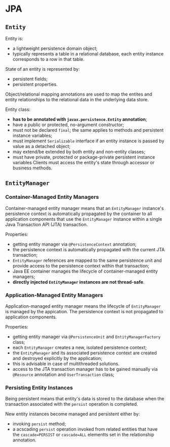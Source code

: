 # JPA
## `Entity`
Entity is:
* a lightweight persistence domain object;
* typically represents a table in a relational database, each entity instance corresponds to a row in that table.

State of an entity is represented by:
* persistent fields;
* persistent properties.

Object/relational mapping annotations are used to map the entites and entity relationships to the relational data in the underlying data store.

Entity class:
* **has to be annotated with `javax.persistence.Entity` annotation**;
* have a public or protected, no-argument constructor;
* must not be declared `final`; the same applies to methods and persistent instance variables;
* must implement `Serializable` interface if an entity instance is passed by value as a detached object;
* may extend/be extended by both entity and non-entity classes;
* must have private, protected or package-private persistent instance variables Clients must access the entity's state through accessor or business methods.

## `EntityManager`
### Container-Managed Entity Managers
Container-managed entity manager means that an `EntityManager` instance's persistence context is automatically propagated by the container to all application components that use the `EntityManager` instance within a single Java Transaction API (JTA) transaction.

Properties:
* getting entity manager via `@PersistenceContext` annotation;
* the persistence context is automatically propagated with the current JTA transaction;
* `EntityManager` references are mapped to the same persistence unit and provide access to the persistence context within that transaction;
* Java EE container manages the lifecycle of container-managed entity managers;
* **directly injected `EntityManager` instances are not thread-safe**.

### Application-Managed Entity Managers
Application-managed entity manager means the lifecycle of `EntityManager` is managed by the appication. The persistence context is not propagated to application components.

Properties:
* getting entity manager via `@PersistenceUnit` and `EntityManagerFactory` class;
* each `EntityManager` creates a new, isolated persistence context;
* the `EntityManager` and its associated persistence context are created and destroyed explicitly by the application;
* this is advisable in case of multithreaded solutions.
* access to the JTA transaction manager has to be gained manually via `@Resource` annotation and `UserTransaction` class;

### Persisting Entity Instances
Being persistent means that entity's data is stored to the database when the transaction associated with the `persist` operation is completed.

New entity instances become managed and persistent either by:
* invoking `persist` method;
* a acscading `persist` operation invoked from related entities that have the `cascade=PERSIST` or `cascade=ALL` elementts set in the relationship annotation.
